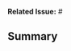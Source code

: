 **Related Issue:** #

## Summary

<!--
If this is component-related, please verify that:

- [ ] code adheres to the conventions set in `calcite-example` - https://github.com/Esri/calcite-app-components/tree/master/src/components/calcite-example
- [ ] changes have been tested with demo page in Edge
-->
